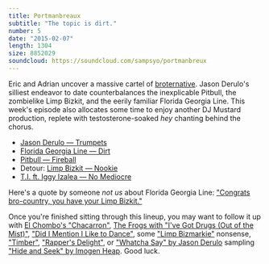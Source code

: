 ```yaml
---
title: Portmanbreaux
subtitle: "The topic is dirt."
number: 5
date: "2015-02-07"
length: 1304
size: 8852029
soundcloud: https://soundcloud.com/sampsyo/portmanbreux
---
```

Eric and Adrian uncover a massive cartel of [broternative][portmanbro]. Jason Derulo's silliest endeavor to date counterbalances the inexplicable Pitbull, the zombielike Limp Bizkit, and the eerily familiar Florida Georgia Line. This week's episode also allocates some time to enjoy another DJ Mustard production, replete with testosterone-soaked *hey* chanting behind the chorus.

[portmanbro]: http://blog.oxforddictionaries.com/2013/10/the-rise-of-the-portmanbro/

* [Jason Derulo — Trumpets](http://youtu.be/oOAfz0H4f00)
* [Florida Georgia Line — Dirt](http://youtu.be/42uphHWxmFU)
* [Pitbull — Fireball](http://youtu.be/HMqgVXSvwGo)
* Detour: [Limp Bizkit — Nookie](http://youtu.be/JTMVOzPPtiw)
* [T.I. ft. Iggy Izalea — No Mediocre](http://youtu.be/qdsTUfDTEhQ)

Here's a quote by someone *not us* about Florida Georgia Line: ["Congrats bro-country, you have your Limp Bizkit."](http://blogs.dallasobserver.com/dc9/2014/10/jason_aldean_florida_georgia_line_gexa_energy_pavilion_review.php?page=all)

Once you're finished sitting through this lineup, you may want to follow it up with
[El Chombo's "Chacarron"](https://www.youtube.com/watch?v=njrmL1y3ul8),
[The Frogs with "I've Got Drugs (Out of the Mist)"](https://www.youtube.com/watch?v=_7LS_x_px48),
["Did I Mention I Like to Dance"](https://www.youtube.com/watch?v=uxi73RQlLB8),
some ["Limp Bizmarkie"](https://www.youtube.com/watch?v=POYJPqsrhNg) nonsense,
["Timber"](https://www.youtube.com/watch?v=hHUbLv4ThOo),
["Rapper's Delight"](https://www.youtube.com/watch?v=rKTUAESacQM), or
["Whatcha Say" by Jason Derulo](https://www.youtube.com/watch?v=pBI3lc18k8Q)
sampling
["Hide and Seek" by Imogen Heap](https://www.youtube.com/watch?v=UYIAfiVGluk).
Good luck.
